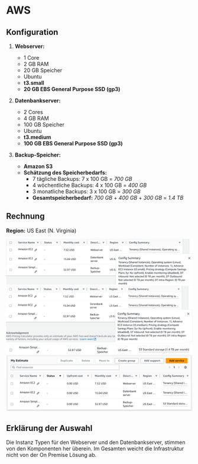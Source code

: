 # AWS #

## Konfiguration ##

1. **Webserver:**
    - 1 Core
    - 2 GB RAM
    - 20 GB Speicher
    - Ubuntu
    - **t3.small**
    - **20 GB EBS General Purpose SSD (gp3)**

2. **Datenbankserver:**
    - 2 Cores
    - 4 GB RAM
    - 100 GB Speicher
    - Ubuntu
    - **t3.medium**
    - **100 GB EBS General Purpose SSD (gp3)**

3. **Backup-Speicher:**
    - **Amazon S3**
    - **Schätzung des Speicherbedarfs:**
      - 7 tägliche Backups: 7 x 100 GB = *700 GB*
      - 4 wöchentliche Backups: 4 x 100 GB = *400 GB*
      - 3 monatliche Backups: 3 x 100 GB = *300 GB*
      - **Gesamtspeicherbedarf:** *700 GB* + *400 GB* + *300 GB* = *1.4 TB*

## Rechnung ##

**Region:** US East (N. Virginia)

![Kostenschätzung des Webservers](/m346-Cloud/Images/KN10/AWS-WEBSERVER.png)
![Kostenschätzung des Datenbankservers](/m346-Cloud/Images/KN10/AWS-DATENBANKSERVER.png)
![Kostenschätzung des Backup-Speichers](/m346-Cloud/Images/KN10/AWS-BACKUP.png)
![Gesamte Kostenschätzung](/m346-Cloud/Images/KN10/AWS-TOTAL.png)

## Erklärung der Auswahl ##

Die Instanz Typen für den Webserver und den Datenbankserver,
stimmen von den Komponenten her überein.
Im Gesamten weicht die Infrastruktur nicht von der On Premise Lösung ab.
